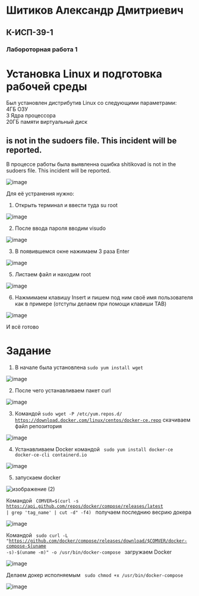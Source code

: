  <h1> Шитиков Александр Дмитриевич </h1>
 <h2> К-ИСП-39-1 </h2> 
 <h3>Лабороторная работа 1</h3> 
     
 <h1> Установка Linux и подготовка рабочей среды </h1> 

Был установлен дистрибутив Linux со следующими параметрами:  
4ГБ ОЗУ  
3 Ядра процессора  
20ГБ памяти виртуальный диск

<h2> is not in the sudoers file. This incident will be reported.</h2>
В процессе работы была выявленна ошибка shitikovad is not in the sudoers file. This incident will
be reported.  

![image](https://github.com/user-attachments/assets/19af23ad-4aa2-47bc-a990-b96315857257)

Для её устранения нужно:    

1) Открыть терминал и ввести туда su root  

![image](https://github.com/user-attachments/assets/6fd4db70-e0a7-4f42-8202-125b9932933b)

2) После ввода пароля вводим visudo  

![image](https://github.com/user-attachments/assets/f5438e07-c903-4367-8721-b368406840a2)


3) В появившемся окне нажимаем 3 раза Enter  

![image](https://github.com/user-attachments/assets/644cb765-2f9f-43cc-af5a-3b81f4931a43)


5) Листаем файл и находим root 

![image](https://github.com/user-attachments/assets/305da484-1310-4f5a-bcbd-903a42eecad1)


6) Нажмимаем клавишу Insert и пишем под ним своё имя пользователя как в примере (отступы делаем при помощи клавиши TAB)

![image](https://github.com/user-attachments/assets/ceb7df46-f910-4263-b746-d83909318503)
   
И всё готово


<h1>Задание</h1>

1. В начале была установлена <code>sudo yum install wget </code>  
   
![image](https://github.com/user-attachments/assets/1e9b133f-5c05-4608-884c-871d5b4f0611)

2. После чего устанавливаем пакет curl

![image](https://github.com/user-attachments/assets/7e277884-f6e8-4efd-834e-0a9dd8435f1a)

3. Командой <code>sudo wget -P /etc/yum.repos.d/ https://download.docker.com/linux/centos/docker-ce.repo</code> скачиваем файл репозитория

![image](https://github.com/user-attachments/assets/6c347c14-8ee4-4a21-9828-825f13f3fe46)

4. Устанавливаем Docker командой <code> sudo yum install docker-ce docker-ce-cli containerd.io </code>  

![image](https://github.com/user-attachments/assets/b200fafa-29be-4ac2-93bd-b3cdc38e2f57)

5. запускаем docker

  ![изображение (2)](https://github.com/user-attachments/assets/9bb61a28-d438-46c4-99c7-bf08235ee38e)


Командой <code> COMVER=$(curl -s https://api.github.com/repos/docker/compose/releases/latest | grep 'tag_name' | cut -d\" -f4) </code> получаем последнию весрию докера  

![image](https://github.com/user-attachments/assets/796a9c68-5f58-45a7-8f15-8ae6714d5ee6)

Командой <code> sudo curl -L "https://github.com/docker/compose/releases/download/$COMVER/docker-compose-$(uname -s)-$(uname -m)" -o /usr/bin/docker-compose </code> загружаем Docker

![image](https://github.com/user-attachments/assets/b21a17a4-92d8-4b9b-871e-10afcaaef959)

Делаем докер исполняемым <code> sudo chmod +x /usr/bin/docker-compose </code>

![image](https://github.com/user-attachments/assets/70d0b4eb-04a3-44b0-8228-7d128f83b61f)




